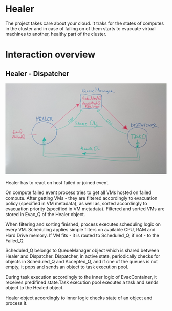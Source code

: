 Healer
======
The project takes care about your cloud. It traks for the states of 
computes in the cluster and in case of failing on of them starts to 
evacuate virtual machines to another, healthy part of the cluster.


Interaction overview
====================

Healer - Dispatcher
-------------------
![Alt text](pict/DSC_0371.png?raw=true "Healer - Dispatcher interaction overview")

Healer has to react on host failed or joined event.

On compute failed event process tries to get all VMs hosted on failed
compute. After getting VMs - they are filtered accordingly to evacuation
policy (specified in VM metadata), as well as, sorted accordingly to
evacuation priority (specified in VM metadata). Filtered and sorted VMs
are stored in Evac_Q of the Healer object.
 
When filtering and sorting finished, process executes scheduling logic
on every VM. Scheduling applies simple filters on available CPU, RAM and
Hard Drive memory. If VM fits - it is routed to Scheduled_Q, if not - to
the Failed_Q.
 
Scheduled_Q belongs to QueueManager object which is shared between Healer
and Dispatcher. Dispatcher, in active state, periodically checks for
objects in Scheduled_Q and Accepted_Q, and if one of the queues is not
empty, it pops and sends an object to task execution pool.

During task execution accordingly to the inner logic of EvacContainer, it
receives predifined state.Task execution pool executes a task and sends
object to the Healed object.

Healer object accordingly to inner logic checks state of an object and
process it.